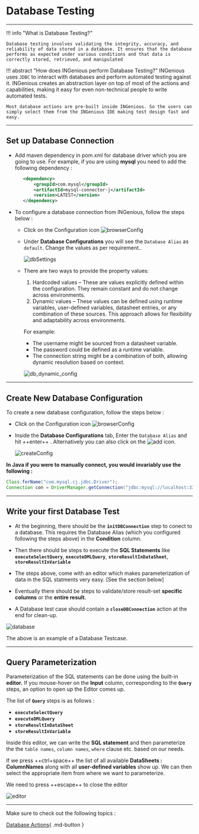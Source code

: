 # **Database Testing**
-----------------------------

!!! info "What is Database Testing?"

    Database testing involves validating the integrity, accuracy, and reliability of data stored in a database. It ensures that the database performs as expected under various conditions and that data is correctly stored, retrieved, and manipulated


!!! abstract "How does INGenious perform Database Testing?"
    INGenious uses `JDBC` to interact with databases and perform automated testing against it. INGenious creates an abstraction layer on top of most of the actions and capabilities, making it easy for even non-technical people to write automated tests.

    Most database actions are pre-built inside INGenious. So the users can simply select them from the INGenious IDE making test design fast and easy.



-----------------------------------

## Set up Database Connection

* Add maven dependency in pom.xml for database driver which you are going to use. For example, if you are using **mysql** you need to add the following dependency :

     ```xml
        <dependency>
            <groupId>com.mysql</groupId>
            <artifactId>mysql-connector-j</artifactId>
            <version>LATEST</version>
        </dependency>
     ```


* To configure a database connection from INGenious, follow the steps below :

    - Click on the Configuration icon ![browserConfig](../img/toolui/BrowserConfiguration.png "browserConfig")
    - Under **Database Configurations** you will see the `Database Alias` as `default`. Change the values as per requirement..

        ![dbSettings](../img/db/dbsettings.png "dbSettings")

    - There are two ways to provide the property values:
        1. Hardcoded values – These are values explicitly defined within the configuration. They remain constant and do not change across environments.
        1. Dynamic values – These values can be defined using runtime variables, user-defined variables, datasheet entries, or any combination of these sources. This approach allows for flexibility and adaptability across environments. 

        For example: 
        
        - The username might be sourced from a datasheet variable. 
        - The password could be defined as a runtime variable. 
        - The connection string might be a combination of both, allowing dynamic resolution based on context.
        
        ![db_dynamic_config](../img/configurations/db_dynamic_config.png "db_dynamic_config")

-----------------------------------        

## Create New Database Configuration

To create a new database configuration, follow the steps below :

* Click on the Configuration icon ![browserConfig](../img/toolui/BrowserConfiguration.png "browserConfig")

* Inside the **Database Configurations** tab, Enter the `Database Alias` and hit ++enter++ . Alternatively you can also click on the ![add](../img/toolui/addIcon.png "add") icon.

     ![createConfig](../img/db/createConfig.png "createConfig")


**In Java if you were to manually connect, you would invariably use the following :**

```java
Class.forName("com.mysql.cj.jdbc.Driver");
Connection con = DriverManager.getConnection("jdbc:mysql://localhost:3306/productDB", "My_DB_UserName", "My_DB_Password");
```

-----------------------------------

## Write your first Database Test

* At the beginning, there should be the **`initDBConnection`** step to conect to a database. This requires the Database Alias (which you configured following the steps above) in the **Condition** column. 

* Then there should be steps to execute the **SQL Statements** like **`executeSelectQuery`**, **`executeDMLQuery`**, **`storeResultInDataSheet`**, **`storeResultInVariable`**

* The steps above, come with an editor which makes parameterization of data in the SQL statments very easy. [See the section below]

* Eventually there should be steps to validate/store result-set  **specific columns** or the **entire result.**

* A Database test case should contain a **`closeDBConnection`** action at the end for clean-up.

 ![database](../img/db/db.png "database")

 The above is an example of a Database Testcase.



-----------------------------------

## Query Parameterization


Parameterization of the SQL statements can be done using the built-in **editor.** If you mouse-hover on the **Input** column, corresponding to the **`Query`** steps, an option to open up the Editor comes up.

The list of **`Query`** steps is as follows :

- **`executeSelectQuery`**
- **`executeDMLQuery`**
- **`storeResultInDataSheet`**
- **`storeResultInVariable`**

 Inside this editor, we can write the **SQL statement** and then parameterize the the `table names`, `column names`, `where` clause etc. based on our needs.

 If we press ++ctrl+space++ the list of all available **DataSheets : ColumnNames** along with all **user-defined variables** show up. We can then select the appropriate item from where we want to parameterize.

 We need to press ++escape++ to close the editor

 ![editor](../img/db/editor.gif "editor")
 

-----------------------------------

Make sure to check out the following topics :

[Database Actions](dbActions.md){ .md-button } 